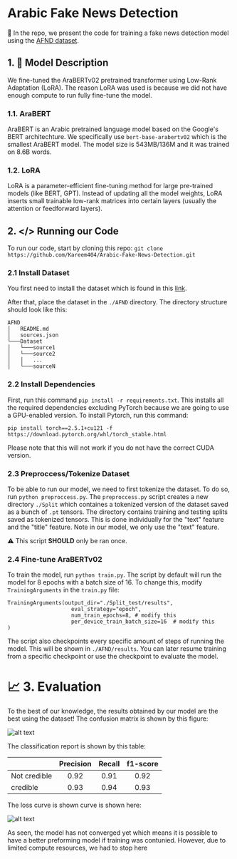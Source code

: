 # Arabic Fake News Detection
🚀 In the repo, we present the code for training a fake news detection model using the [AFND dataset](https://www.kaggle.com/datasets/murtadhayaseen/arabic-fake-news-dataset-afnd). 

## 1. 🤖 Model Description
We fine-tuned the AraBERTv02 pretrained transformer using Low-Rank Adaptation (LoRA). The reason LoRA was used is because we did not have enough compute to run fully fine-tune the model.

### 1.1. AraBERT
AraBERT is an Arabic pretrained language model based on the Google's BERT architechture. We specifically use `bert-base-arabertv02` which is the smallest AraBERT model. The model size is 543MB/136M and it was trained on 8.6B words. 

### 1.2. LoRA
LoRA is a parameter-efficient fine-tuning method for large pre-trained models (like BERT, GPT). Instead of updating all the model weights, LoRA inserts small trainable low-rank matrices into certain layers (usually the attention or feedforward layers).

## 2. </> Running our Code
To run our code, start by cloning this repo: 
`git clone https://github.com/Kareem404/Arabic-Fake-News-Detection.git`
### 2.1 Install Dataset
You first need to install the dataset which is found in this [link](https://www.kaggle.com/datasets/murtadhayaseen/arabic-fake-news-dataset-afnd).

After that, place the dataset in the `./AFND` directory. The directory structure should look like this:
```
AFND
│   README.md
│   sources.json  
└───Dataset
│   └───source1
│   └───source2
│   │   ...
│   └───sourceN

```

### 2.2 Install Dependencies
First, run this command ```pip install -r requirements.txt```. This installs all the required dependencies excluding PyTorch because we are going to use a GPU-enabled version. To install Pytorch, run this command: 

```pip install torch==2.5.1+cu121 -f https://download.pytorch.org/whl/torch_stable.html```

Please note that this will not work if you do not have the correct CUDA version. 

### 2.3 Preproccess/Tokenize Dataset
To be able to run our model, we need to first tokenize the dataset. To do so, run ````python preproccess.py````. The ```preproccess.py``` script creates a new directory `./Split` which containes a tokenized version of the dataset saved as a bunch of `.pt` tensors. The directory contains training and testing splits saved as tokenized tensors. This is done individually for the "text" feature and the "title" feature. Note in our model, we only use the "text" feature.

⚠️ This script **SHOULD** only be ran once.

### 2.4 Fine-tune AraBERTv02
To train the model, run ```python train.py```. The script by default will run the model for 8 epochs with a batch size of 16. To change this, modify `TrainingArguments` in the `train.py` file:

```
TrainingArguments(output_dir="./Split_test/results", 
                    eval_strategy="epoch",
                    num_train_epochs=8, # modify this
                    per_device_train_batch_size=16  # modify this
)
```

The script also checkpoints every specific amount of steps of running the model. This will be shown in `./AFND/results`. You can later resume training from a specific checkpoint or use the checkpoint to evaluate the model. 

# 📈 3. Evaluation
To the best of our knowledge, the results obtained by our model are the best using the dataset! The confusion matrix is shown by this figure:

![alt text](figs/confusion%20matrix.png)

The classification report is shown by this table: 
<center>

|             | Precision   | Recall        |f1-score |
| :---        |    :----:   |   :----:      |   :----:   |
| Not credible      | 0.92       | 0.91   |0.92 |
| credible   | 0.93        | 0.94      | 0.93|

</center>

The loss curve is shown curve is shown here:

![alt text](figs/loss%20curve.png)

As seen, the model has not converged yet which means it is possible to have a better preforming model if training was contunied. However, due to limited compute resources, we had to stop here
